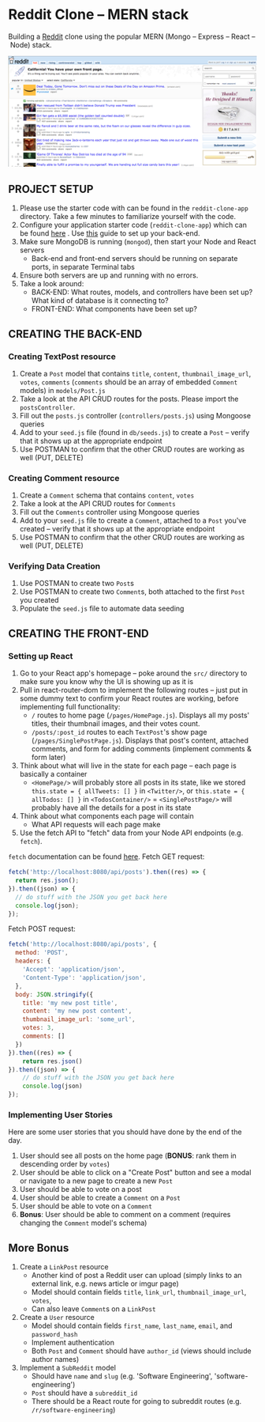 # Reddit Clone – MERN stack
Building a [Reddit](https://www.reddit.com/) clone using the popular MERN (Mongo – Express – React – Node) stack.

![reddit-homepage](reddit-homepage.png)

## PROJECT SETUP

1. Please use the starter code with can be found in the `reddit-clone-app` directory. Take a few minutes to familiarize yourself with the code.
2. Configure your application starter code (`reddit-clone-app`) which can be found [here](https://github.com/ga-students/wdi-dt-57/tree/master/work/w11/d3/01-02-03-04-reddit-clone-mern/reddit-clone-app) . Use [this](https://github.com/ga-students/wdi-dt-57/blob/master/work/w11/d2/full-stack-react/full-stack-react.md) guide to set up your back-end.
3. Make sure MongoDB is running (`mongod`), then start your Node and React servers
    - Back-end and front-end servers should be running on separate ports, in separate Terminal tabs
4. Ensure both servers are up and running with no errors.
5. Take a look around:
    - BACK-END: What routes, models, and controllers have been set up? What kind of database is it connecting to?
    - FRONT-END: What components have been set up?
        
## CREATING THE BACK-END

### Creating TextPost resource

1. Create a `Post` model that contains `title`, `content`, `thumbnail_image_url`, `votes`, `comments` (`comments` should be an array of embedded `Comment` models) in `models/Post.js`
2. Take a look at the API CRUD routes for the posts. Please import the `postsController`.   
3. Fill out the `posts.js` controller (`controllers/posts.js`) using Mongoose queries
4. Add to your `seed.js` file (found in `db/seeds.js`) to create a `Post` – verify that it shows up at the appropriate endpoint
5. Use POSTMAN to confirm that the other CRUD routes are working as well (PUT, DELETE)

### Creating Comment resource

1. Create a `Comment` schema that contains `content`, `votes`
2. Take a look at the API CRUD routes for `Comments`
3. Fill out the `Comments` controller using Mongoose queries
4. Add to your `seed.js` file to create a `Comment`, attached to a `Post` you've created – verify that it shows up at the appropriate endpoint
5. Use POSTMAN to confirm that the other CRUD routes are working as well (PUT, DELETE)

### Verifying Data Creation

1. Use POSTMAN to create two `Post`s 
2. Use POSTMAN to create two `Comment`s, both attached to the first `Post` you created
3. Populate the `seed.js` file to automate data seeding

## CREATING THE FRONT-END

### Setting up React
1. Go to your React app's homepage – poke around the `src/` directory to make sure you know why the UI is showing up as it is
2. Pull in react-router-dom to implement the following routes – just put in some dummy text to confirm your React routes are working, before implementing full functionality:
    - `/` routes to home page (`/pages/HomePage.js`). Displays all my posts' titles, their thumbnail images, and their votes count.
    - `/posts/:post_id` routes to each `TextPost`'s show page (`/pages/SinglePostPage.js`). Displays that post's content, attached comments, and form for adding comments (implement comments & form later)
3. Think about what will live in the state for each page – each page is basically a container
    - `<HomePage/>` will probably store all posts in its state, like we stored `this.state = { allTweets: [] }` in `<Twitter/>`, or `this.state = { allTodos: [] }` in `<TodosContainer/>`
    = `<SinglePostPage/>` will probably have all the details for a post in its state
4. Think about what components each page will contain
    - What API requests will each page make
5. Use the fetch API to "fetch" data from your Node API endpoints (e.g. `fetch`).


`fetch` documentation can be found [here](https://developer.mozilla.org/en-US/docs/Web/API/Fetch_API/Using_Fetch).
Fetch GET request:

```javascript
fetch('http://localhost:8080/api/posts').then((res) => {
  return res.json();
}).then((json) => {
  // do stuff with the JSON you get back here
  console.log(json);
});
```

Fetch POST request:

```javascript
fetch('http://localhost:8080/api/posts', {  
  method: 'POST',
  headers: {
    'Accept': 'application/json',
    'Content-Type': 'application/json',
  },
  body: JSON.stringify({
    title: 'my new post title',
    content: 'my new post content',
    thumbnail_image_url: 'some_url',
    votes: 3,
    comments: []
  })
}).then((res) => {
    return res.json()
}).then((json) => {
    // do stuff with the JSON you get back here
    console.log(json)
});
```
    
### Implementing User Stories

Here are some user stories that you should have done by the end of the day.

1. User should see all posts on the home page (**BONUS**: rank them in descending order by `votes`)
2. User should be able to click on a "Create Post" button and see a modal or navigate to a new page to create a new `Post`
3. User should be able to vote on a post
4. User should be able to create a `Comment` on a `Post`
5. User should be able to vote on a `Comment`
6. **Bonus**: User should be able to comment on a comment (requires changing the `Comment` model's schema)


## More Bonus

1. Create a `LinkPost` resource
    - Another kind of post a Reddit user can upload (simply links to an external link, e.g. news article or imgur page)
    - Model should contain fields `title`, `link_url`, `thumbnail_image_url`, `votes`,
    - Can also leave `Comment`s on a `LinkPost`
2. Create a `User` resource 
    - Model should contain fields `first_name`, `last_name`, `email`, and `password_hash`
    - Implement authentication
    - Both `Post` and `Comment` should have `author_id` (views should include author names)
3. Implement a `SubReddit` model
    - Should have `name` and `slug` (e.g. 'Software Engineering', 'software-engineering')
    - `Post` should have a `subreddit_id`
    - There should be a React route for going to subreddit routes (e.g. `/r/software-engineering`)
